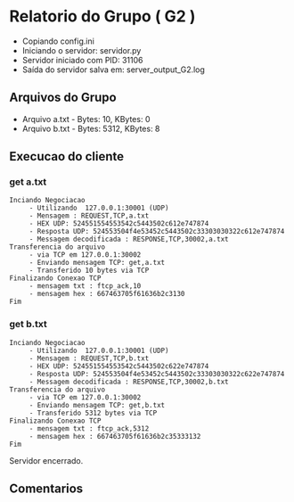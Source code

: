 # Relatorio do Grupo ( G2 )

 - Copiando config.ini
- Iniciando o servidor: servidor.py
 - Servidor iniciado com PID: 31106
 - Saída do servidor salva em: server_output_G2.log

## Arquivos do Grupo

- Arquivo a.txt - Bytes: 10, KBytes: 0
- Arquivo b.txt - Bytes: 5312, KBytes: 8

## Execucao do cliente

### get a.txt
```
Inciando Negociacao
	 - Utilizando  127.0.0.1:30001 (UDP)
	 - Mensagem : REQUEST,TCP,a.txt
	 - HEX UDP: 524551554553542c5443502c612e747874
	 - Resposta UDP: 524553504f4e53452c5443502c33303030322c612e747874
	 - Messagem decodificada : RESPONSE,TCP,30002,a.txt
Transferencia do arquivo
	 - via TCP em 127.0.0.1:30002
	 - Enviando mensagem TCP: get,a.txt
	 - Transferido 10 bytes via TCP
Finalizando Conexao TCP
	 - mensagem txt : ftcp_ack,10
	 - mensagem hex : 667463705f61636b2c3130
Fim
```
### get b.txt
```
Inciando Negociacao
	 - Utilizando  127.0.0.1:30001 (UDP)
	 - Mensagem : REQUEST,TCP,b.txt
	 - HEX UDP: 524551554553542c5443502c622e747874
	 - Resposta UDP: 524553504f4e53452c5443502c33303030322c622e747874
	 - Messagem decodificada : RESPONSE,TCP,30002,b.txt
Transferencia do arquivo
	 - via TCP em 127.0.0.1:30002
	 - Enviando mensagem TCP: get,b.txt
	 - Transferido 5312 bytes via TCP
Finalizando Conexao TCP
	 - mensagem txt : ftcp_ack,5312
	 - mensagem hex : 667463705f61636b2c35333132
Fim
```
Servidor encerrado.

## Comentarios
